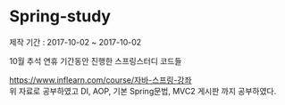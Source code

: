 # Spring-study
제작 기간 : 2017-10-02 ~ 2017-10-02

10월 추석 연휴 기간동안 진행한 스프링스터디 코드들

https://www.inflearn.com/course/자바-스프링-강좌<br>
위 자료로 공부하였고 DI, AOP, 기본 Spring문법, MVC2 게시판 까지 공부하였다.
